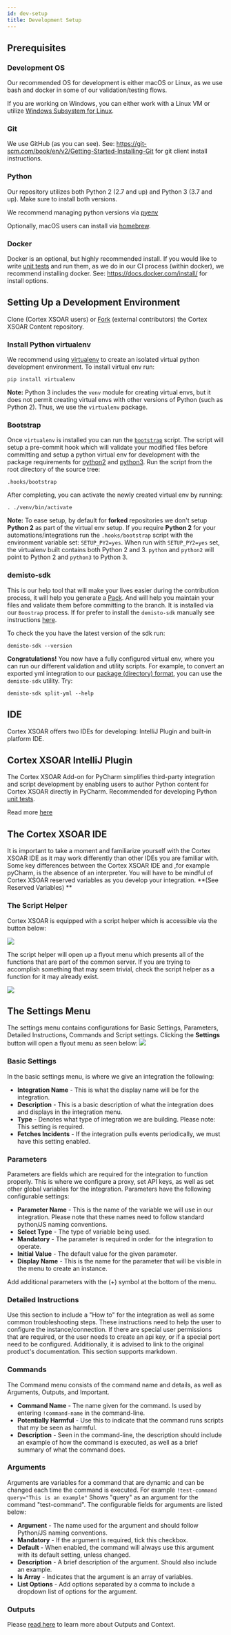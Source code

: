 ```yaml
---
id: dev-setup
title: Development Setup
---
```


## Prerequisites

### Development OS
Our recommended OS for development is either macOS or Linux, as we use bash and docker in some of our validation/testing flows.

If you are working on Windows, you can either work with a Linux VM or utilize [Windows Subsystem for Linux](https://docs.microsoft.com/en-us/windows/wsl/install-win10).

### Git
We use GitHub (as you can see). See: https://git-scm.com/book/en/v2/Getting-Started-Installing-Git for git client install instructions.

### Python
Our repository utilizes both Python 2 (2.7 and up) and Python 3 (3.7 and up). Make sure to install both versions.

We recommend managing python versions via [pyenv](https://github.com/pyenv/pyenv)

Optionally, macOS users can install via [homebrew](https://docs.brew.sh/Homebrew-and-Python).


### Docker
Docker is an optional, but highly recommended install. If you would like to write [unit tests](unit-testing) and run them, as we do in our CI process (within docker), we recommend installing docker. See: https://docs.docker.com/install/ for install options.

## Setting Up a Development Environment
Clone (Cortex XSOAR users) or [Fork](https://guides.github.com/activities/forking/) (external contributors) the Cortex XSOAR Content repository.
### Install Python virtualenv
We recommend using [virtualenv](https://github.com/pypa/virtualenv) to create an isolated virtual python development environment. To install virtual env run:
```
pip install virtualenv
```
**Note:** Python 3 includes the `venv` module for creating virtual envs, but it does not permit creating virtual envs with other versions of Python (such as Python 2). Thus, we use the `virtualenv` package.

### Bootstrap
Once `virtualenv` is installed you can run the [`bootstrap`](https://github.com/demisto/content/blob/master/.hooks/bootstrap) script. The script will setup a pre-commit hook which will validate your modified files before committing and setup a python virtual env for development with the package requirements for [python2](https://github.com/demisto/content/blob/master/dev-requirements-py2.txt) and [python3](https://github.com/demisto/content/blob/master/dev-requirements-py3.txt). Run the script from the root directory of the source tree:
```
.hooks/bootstrap
```
After completing, you can activate the newly created virtual env by running:
```
. ./venv/bin/activate
```
**Note:** To ease setup, by default for **forked** repositories we don't setup **Python 2** as part of the virtual env setup. If you require **Python 2** for your automations/integrations run the `.hooks/bootstrap` script with the environment variable set: `SETUP_PY2=yes`. When run with `SETUP_PY2=yes` set, the virtualenv built contains both Python 2 and 3. `python` and `python2` will point to Python 2 and `python3` to Python 3.

### demisto-sdk 
This is our help tool that will make your lives easier during the contribution process, it will help you generate a 
[Pack](packs-format). And will help you maintain your files and validate them before committing to the branch. It is installed via our `Boostrap` process. If for prefer to install the `demisto-sdk` manually see instructions [here](https://github.com/demisto/demisto-sdk).

To check the you have the latest version of the sdk run:
```
demisto-sdk --version
```

**Congratulations!** You now have a fully configured virtual env, where you can run our different validation and utility scripts. For example, to convert an exported yml integration to our [package (directory) format](package-dir), you can use the `demisto-sdk` utility. Try:
```
demisto-sdk split-yml --help
```

## IDE

Cortex XSOAR offers two IDEs for developing: IntelliJ Plugin and built-in platform IDE.

## Cortex XSOAR IntelliJ Plugin
The Cortex XSOAR Add-on for PyCharm simplifies third-party integration and script development by enabling users to author Python content for Cortex XSOAR directly in PyCharm. Recommended for developing Python [unit tests](unit-testing).

Read more [here](https://plugins.jetbrains.com/plugin/12093-demisto-add-on-for-pycharm)

## The Cortex XSOAR IDE
It is important to take a moment and familiarize yourself with the Cortex XSOAR IDE as it may work differently than other IDEs you are familiar with. Some key differences between the Cortex XSOAR IDE and ,for example pyCharm, is the absence of an interpreter. You will have to be mindful of Cortex XSOAR reserved variables as you develop your integration. **(See Reserved Variables) **

### The Script Helper
Cortex XSOAR is equipped with a script helper which is accessible via the button below:

![](../doc_imgs/integrations/script-helper.png)


The script helper will open up a flyout menu which presents all of the functions that are part of the common server. If you are trying to accomplish something that may seem trivial, check the script helper as a function for it may already exist.

![](../doc_imgs/integrations/script-helper-flyout.png)

## The Settings Menu
The settings menu contains configurations for Basic Settings, Parameters, Detailed Instructions, Commands and Script settings. Clicking the **Settings** button will open a flyout menu as seen below:
![](../doc_imgs/integrations/settings-menu.png)

### Basic Settings
In the basic settings menu, is where we give an integration the following:
* **Integration Name** - This is what the display name will be for the integration.
* **Description** - This is a basic description of what the integration does and displays in the integration menu.
* **Type** - Denotes what type of integration we are building. Please note: This setting is required.
* **Fetches Incidents** - If the integration pulls events periodically, we must have this setting enabled.

### Parameters
Parameters are fields which are required for the integration to function properly. This is where we configure a proxy, set API keys, as well as set other global variables for the integration. Parameters have the following configurable settings:
* **Parameter Name** - This is the name of the variable we will use in our integration. Please note that these names need to follow standard python/JS naming conventions.
* **Select Type** - The type of variable being used.
* **Mandatory** - The parameter is required in order for the integration to operate.
* **Initial Value** - The default value for the given parameter.
* **Display Name** - This is the name for the parameter that will be visible in the menu to create an instance.

Add additional parameters with the (+) symbol at the bottom of the menu.

### Detailed Instructions
Use this section to include a "How to" for the integration as well as some common troubleshooting steps. These instructions need to help the user to configure the instance/connection. If there are special user permissions that are required, or the user needs to create an api key, or if a special port need to be configured. Additionally, it is advised to link to the original product's documentation. This section supports markdown.

### Commands
The Command menu consists of the command name and details, as well as Arguments, Outputs, and Important.
* **Command Name** - The name given for the command. Is used by entering ```!command-name``` in the command-line.
* **Potentially Harmful** - Use this to indicate that the command runs scripts that my be seen as harmful.
* **Description** - Seen in the command-line, the description should include an example of how the command is executed, as well as a brief summary of what the command does.

### Arguments
Arguments are variables for a command that are dynamic and can be changed each time the command is executed. For example ```!test-command query="This is an example"``` Shows "query" as an argument for the command "test-command". The configurable fields for arguments are listed below:
* **Argument** - The name used for the argument and should follow Python/JS naming conventions.
* **Mandatory** - If the argument is required, tick this checkbox.
* **Default** - When enabled, the command will always use this argument with its default setting, unless changed.
* **Description** - A brief description of the argument. Should also include an example.
* **Is Array** - Indicates that the argument is an array of variables.
* **List Options** - Add options separated by a comma to include a dropdown list of options for the argument.

### Outputs
Please [read here](context-and-outputs) to learn more about Outputs and Context.
